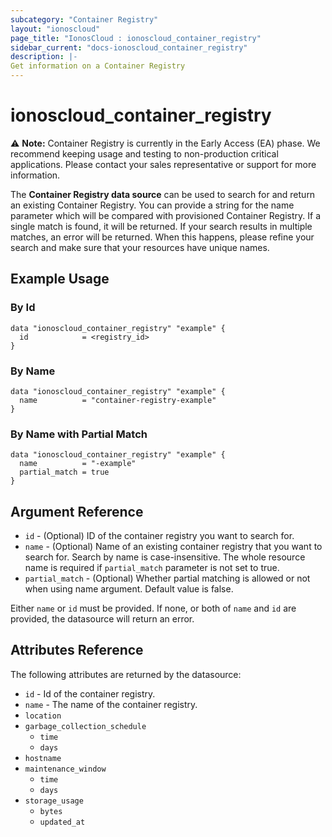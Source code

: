 ```yaml
---
subcategory: "Container Registry"
layout: "ionoscloud"
page_title: "IonosCloud : ionoscloud_container_registry"
sidebar_current: "docs-ionoscloud_container_registry"
description: |-
Get information on a Container Registry
---
```


# ionoscloud_container_registry

⚠️ **Note:** Container Registry is currently in the Early Access (EA) phase. We recommend keeping usage and testing to non-production critical applications.
Please contact your sales representative or support for more information.

The **Container Registry data source** can be used to search for and return an existing Container Registry.
You can provide a string for the name parameter which will be compared with provisioned Container Registry.
If a single match is found, it will be returned. If your search results in multiple matches, an error will be returned.
When this happens, please refine your search and make sure that your resources have unique names.

## Example Usage

### By Id
```hcl
data "ionoscloud_container_registry" "example" {
  id			= <registry_id>
}
```

### By Name
```hcl
data "ionoscloud_container_registry" "example" {
  name			= "container-registry-example"
}
```

### By Name with Partial Match
```hcl
data "ionoscloud_container_registry" "example" {
  name			= "-example"
  partial_match = true
}
```

## Argument Reference

* `id` - (Optional) ID of the container registry you want to search for.
* `name` - (Optional) Name of an existing container registry that you want to search for. Search by name is case-insensitive. The whole resource name is required if `partial_match` parameter is not set to true.
* `partial_match` - (Optional) Whether partial matching is allowed or not when using name argument. Default value is false.

Either `name` or `id` must be provided. If none, or both of `name` and `id` are provided, the datasource will return an error.

## Attributes Reference

The following attributes are returned by the datasource:

* `id` - Id of the container registry.
* `name` - The name of the container registry.
* `location` 
* `garbage_collection_schedule`
    * `time`
    * `days`
* `hostname`
* `maintenance_window`
  * `time`
  * `days`
* `storage_usage`
  * `bytes`
  * `updated_at`
